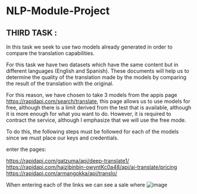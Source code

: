 # NLP-Module-Project








## THIRD TASK : 
In this task we seek to use two models already generated in order to compare the translation capabilities.

For this task we have two datasets which have the same content but in different languages (English and Spanish). These documents will help us to determine the quality of the translation made by the models by comparing the result of the translation with the original.

For this reason, we have chosen to take 3 models from the appis page https://rapidapi.com/search/translate, this page allows us to use models for free, although there is a limit derived from the test that is available, although it is more enough for what you want to do. However, it is required to contract the service, although I emphasize that we will use the free mode.

To do this, the following steps must be followed for each of the models since we must place our keys and credentials.

enter the pages:

https://rapidapi.com/gatzuma/api/deep-translate1/
https://rapidapi.com/haizibinbin-owyntKc0a48/api/ai-translate/pricing
https://rapidapi.com/armangokka/api/translo/

When entering each of the links we can see a sale where
![image](https://user-images.githubusercontent.com/99751023/205537582-60b7b3d3-ee80-40df-b008-e43867a066f2.png)
